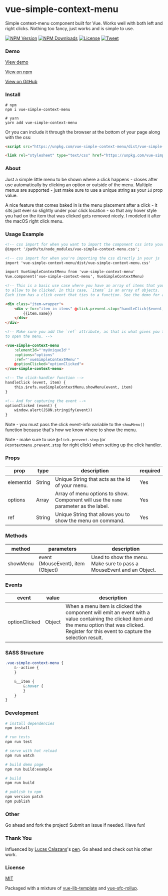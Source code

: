 # vue-simple-context-menu

Simple context-menu component built for Vue. Works well with both left and right clicks. Nothing too fancy, just works and is simple to use.

<p align="left">
  <a href="https://www.npmjs.com/package/vue-simple-context-menu"><img src="https://img.shields.io/npm/v/vue-simple-context-menu.svg" alt="NPM Version"></a>
  <a href="https://www.npmjs.com/package/vue-simple-context-menu"><img src="https://img.shields.io/npm/dt/vue-simple-context-menu.svg" alt="NPM Downloads"></a>
  <a href="http://opensource.org/licenses/MIT"><img src="https://img.shields.io/badge/license-MIT-blue.svg" alt="License"></a>
  <a href="https://twitter.com/intent/tweet?url=https%3A%2F%2Fgithub.com%2Fjohndatserakis%2Fvue-simple-context-menu&text=Check%20out%20vue-simple-context-menu%20on%20GitHub&via=johndatserakis">
  <img src="https://img.shields.io/twitter/url/https/github.com/johndatserakis/vue-simple-context-menu.svg?style=social" alt="Tweet"></a>
</p>

### Demo

[View demo](https://johndatserakis.github.io/vue-simple-context-menu/)

[View on npm](https://www.npmjs.com/package/vue-simple-context-menu)

[View on GitHub](https://github.com/johndatserakis/vue-simple-context-menu)

### Install

```
# npm
npm i vue-simple-context-menu

# yarn
yarn add vue-simple-context-menu
```

Or you can include it through the browser at the bottom of your page along with the css:

```html
<script src="https://unpkg.com/vue-simple-context-menu/dist/vue-simple-context-menu.min.js"></script>

<link rel="stylesheet" type="text/css" href="https://unpkg.com/vue-simple-context-menu/dist/vue-simple-context-menu.css">
```

### About

Just a simple little menu to be shown where a click happens - closes after use automatically by clicking an option or outside of the menu. Multiple menus are supported - just make sure to use a unique string as your `id` prop value.

A nice feature that comes baked in is the menu placement after a click - it sits just ever so slightly under your click location - so that any hover style you had on the item that was clicked gets removed nicely. I modeled it after the macOS right click menu.

### Usage Example

```html
<!-- css import for when you want to import the component css into your css file/files  -->
@import '/path/to/node_modules/vue-simple-context-menu.css';

<!-- css import for when you're importing the css directly in your js  -->
import 'vue-simple-context-menu/dist/vue-simple-context-menu.css'

import VueSimpleContextMenu from 'vue-simple-context-menu'
Vue.component('vue-simple-context-menu', VueSimpleContextMenu)
```

```html
<!-- This is a basic use case where you have an array of items that you want
to allow to be clicked. In this case, `items` is an array of objects.
Each item has a click event that ties to a function. See the demo for a full example (with multiple menus as well). -->

<div class="item-wrapper">
    <div v-for="item in items" @click.prevent.stop="handleClick($event, item)" class="item-wrapper__item">
        {{item.name}}
    </div>
</div>

<!-- Make sure you add the `ref` attribute, as that is what gives you the ability
to open the menu. -->

<vue-simple-context-menu
    :elementId="'myUniqueId'"
    :options="options"
    :ref="'vueSimpleContextMenu'"
    @optionClicked="optionClicked">
</vue-simple-context-menu>

<!-- The click-handler function -->
handleClick (event, item) {
    this.$refs.vueSimpleContextMenu.showMenu(event, item)
}

<!-- And for capturing the event -->
optionClicked (event) {
    window.alert(JSON.stringify(event))
}
```

Note - you must pass the click event-info variable to the `showMenu()` function because that's how we know where to show the menu.

Note - make sure to use `@click.prevent.stop` (or `@contextmenu.prevent.stop` for right click) when setting up the click handler.

### Props

| prop    | type  | description | required |
|---------|-------|--------------------------------|---|
| elementId | String | Unique String that acts as the id of your menu. | Yes |
| options | Array | Array of menu options to show. Component will use the `name` parameter as the label. | Yes |
| ref | String | Unique String that allows you to show the menu on command. | Yes |

### Methods

| method    | parameters  | description                    |
|---------|-------|--------------------------------|
| showMenu |event (MouseEvent), item (Object) | Used to show the menu. Make sure to pass a MouseEvent and an Object. |

### Events

| event    | value  | description                    |
|---------|-------|--------------------------------|
| optionClicked | Object | When a menu item is clicked the component will emit an event with a value containing the clicked item and the menu option that was clicked. Register for this event to capture the selection result. |

### SASS Structure

```sass
.vue-simple-context-menu {
    &--active {
    }

    &__item {
        &:hover {
        }
    }
}
```

### Development

``` bash
# install dependencies
npm install

# run tests
npm run test

# serve with hot reload
npm run watch

# build demo page
npm run build:example

# build
npm run build

# publish to npm
npm version patch
npm publish
```

### Other

Go ahead and fork the project! Submit an issue if needed. Have fun!

### Thank You

Influenced by [Lucas Calazans](https://codepen.io/lucascalazans)'s [pen](https://codepen.io/lucascalazans/pen/ALvVVw). Go ahead and check out his other work.

### License

[MIT](http://opensource.org/licenses/MIT)

Packaged with a mixture of [vue-lib-template](https://github.com/biigpongsatorn/vue-lib-template) and [vue-sfc-rollup](https://github.com/team-innovation/vue-sfc-rollup).